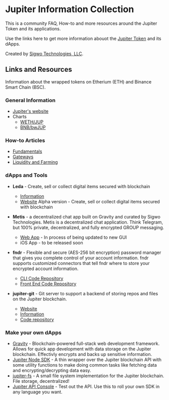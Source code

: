 # Jupiter Information Collection
This is a community FAQ, How-to and more resources around the Jupiter Token and its applications.

Use the links here to get more information abouot the [Jupiter Token](https://gojupiter.tech/) and its dApps. 

Created by [Sigwo Technologies, LLC](https://sigwo.com/). 

## Links and Resources
Information about the wrapped tokens on Etherium (ETH) and Binance Smart Chain (BSC).

### General Information
* [Jupiter's website](https://gojupiter.tech/)
* Charts
  * [WETH/JUP](https://www.dextools.io/app/uniswap/pair-explorer/0x2dfee82f4250dd3f3c6811c5d2926ede8b37a7d5)
  * [BNB/bwJUP](https://goswapp-bsc.web.app/0x0231f91e02debd20345ae8ab7d71a41f8e140ce7)

### How-to Articles
* [Fundamentals](./fundmentals.md)
* [Gateways](./gateways.md)
* [Liquidity and Farming](./liquidity_and_farming.md)

### dApps and Tools
* **Leda** - Create, sell or collect digital items secured with blockchain
  *  [Information](./leda.md)
  *  [Website](https://leda.gojupiter.tech/) Alpha version - Create, sell or collect digital items secured with blockchain
* **Metis** - a decentralized chat app built on Gravity and curated by Sigwo Technologies. Metis is a decentralized chat application. Think Telegram, but 100% private, decentralized, and fully encrypted GROUP messaging.
  * [Web App](https://metis.gojupiter.tech/) - In process of being updated to new GUI
  * iOS App - to be released soon
* **fndr** - Flexible and secure (AES-256 bit encryption) password manager that gives you complete control of your account information. fndr supports customized connectors that tell fndr where to store your encrypted account information.


  * [CLI Code Repository](https://github.com/whatl3y/fndr)
  * [Front End Code Repository](https://github.com/whatl3y/fndr-web)

* **jupiter-git** - Git server to support a backend of storing repos and files on the Jupiter blockchain.

  * [Website](https://git.gojupiter.tech/)
  * [Information](./git.md)
  * [Code repository](https://github.com/whatl3y/jupiter-git)


### Make your own dApps
* [Gravity](./gravity.md) - Blockchain-powered full-stack web development framework.  Allows for quick app development with data storage on the Jupiter blockchain.  Effectivly encrypts and backs up sensitive information.
* [Jupiter Node SDK](https://github.com/whatl3y/jupiter-node-sdk) - A thin wrapper over the Jupiter blockchain API with some utility functions to make doing common tasks like fetching data and encrypting/decrypting data easy.
* [jupiter-fs](https://github.com/whatl3y/jupiter-fs) - A small file system implementation for the Jupiter blockchain.  File storage, decentralized!
* [Jupiter API Console](https://jpr.gojupiter.tech/test) - Test out the API.  Use this to roll your own SDK in any language you want.
